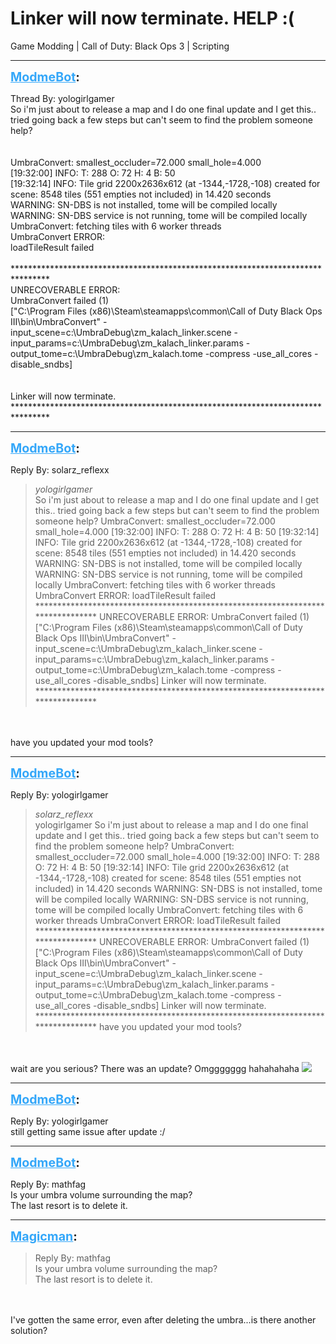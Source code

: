 # Linker will now terminate. HELP :(
Game Modding | Call of Duty: Black Ops 3 | Scripting

---
<strong style="font-size: 1.4em;"><span style="text-decoration: underline;text-decoration-color: #34a7f9;"><span style="color:#34a7f9;">ModmeBot</span></span>:</strong>

<p>Thread By: yologirlgamer<br />So i&#39;m just about to release a map and I do one final update and I get this.. tried going back a few steps but can&#39;t seem to find the problem someone help? <br /> <br /> <br />UmbraConvert: smallest_occluder=72.000 small_hole=4.000<br />[19:32:00] INFO: T: 288 O: 72 H: 4 B: 50<br />[19:32:14] INFO: Tile grid 2200x2636x612 (at -1344,-1728,-108) created for scene: 8548 tiles (551 empties not included) in 14.420 seconds<br />WARNING: SN-DBS is not installed, tome will be compiled locally<br />WARNING: SN-DBS service is not running, tome will be compiled locally<br />UmbraConvert: fetching tiles with 6 worker threads<br />UmbraConvert ERROR:<br />loadTileResult failed<br /> <br />********************************************************************************<br />UNRECOVERABLE ERROR:<br />UmbraConvert failed (1)<br />[&quot;C:\Program Files (x86)\Steam\steamapps\common\Call of Duty Black Ops III\bin\UmbraConvert&quot; -input_scene=c:\UmbraDebug\zm_kalach_linker.scene -input_params=c:\UmbraDebug\zm_kalach_linker.params -output_tome=c:\UmbraDebug\zm_kalach.tome -compress -use_all_cores -disable_sndbs]<br /> <br /> <br />Linker will now terminate.<br />********************************************************************************</p>

---
<strong style="font-size: 1.4em;"><span style="text-decoration: underline;text-decoration-color: #34a7f9;"><span style="color:#34a7f9;">ModmeBot</span></span>:</strong>

<p>Reply By: solarz_reflexx<br /><blockquote><em>yologirlgamer</em><br />So i&#39;m just about to release a map and I do one final update and I get this.. tried going back a few steps but can&#39;t seem to find the problem someone help?      UmbraConvert: smallest_occluder=72.000 small_hole=4.000 [19:32:00] INFO: T: 288 O: 72 H: 4 B: 50 [19:32:14] INFO: Tile grid 2200x2636x612 (at -1344,-1728,-108) created for scene: 8548 tiles (551 empties not included) in 14.420 seconds WARNING: SN-DBS is not installed, tome will be compiled locally WARNING: SN-DBS service is not running, tome will be compiled locally UmbraConvert: fetching tiles with 6 worker threads UmbraConvert ERROR: loadTileResult failed   ******************************************************************************** UNRECOVERABLE ERROR: UmbraConvert failed (1) [&quot;C:\Program Files (x86)\Steam\steamapps\common\Call of Duty Black Ops III\bin\UmbraConvert&quot; -input_scene=c:\UmbraDebug\zm_kalach_linker.scene -input_params=c:\UmbraDebug\zm_kalach_linker.params -output_tome=c:\UmbraDebug\zm_kalach.tome -compress -use_all_cores -disable_sndbs]     Linker will now terminate. ********************************************************************************</blockquote><br /> <br />have you updated your  mod tools?</p>

---
<strong style="font-size: 1.4em;"><span style="text-decoration: underline;text-decoration-color: #34a7f9;"><span style="color:#34a7f9;">ModmeBot</span></span>:</strong>

<p>Reply By: yologirlgamer<br /><blockquote><em>solarz_reflexx</em><br />yologirlgamer So i&#39;m just about to release a map and I do one final update and I get this.. tried going back a few steps but can&#39;t seem to find the problem someone help?      UmbraConvert: smallest_occluder=72.000 small_hole=4.000 [19:32:00] INFO: T: 288 O: 72 H: 4 B: 50 [19:32:14] INFO: Tile grid 2200x2636x612 (at -1344,-1728,-108) created for scene: 8548 tiles (551 empties not included) in 14.420 seconds WARNING: SN-DBS is not installed, tome will be compiled locally WARNING: SN-DBS service is not running, tome will be compiled locally UmbraConvert: fetching tiles with 6 worker threads UmbraConvert ERROR: loadTileResult failed   ******************************************************************************** UNRECOVERABLE ERROR: UmbraConvert failed (1) [&quot;C:\Program Files (x86)\Steam\steamapps\common\Call of Duty Black Ops III\bin\UmbraConvert&quot; -input_scene=c:\UmbraDebug\zm_kalach_linker.scene -input_params=c:\UmbraDebug\zm_kalach_linker.params -output_tome=c:\UmbraDebug\zm_kalach.tome -compress -use_all_cores -disable_sndbs]     Linker will now terminate. ********************************************************************************   have you updated your  mod tools?  </blockquote><br /> <br />wait are you serious? There was an update? Omggggggg hahahahaha <img style="max-width: 500px;" src="http://aviacreations.com/modme/emoticons/poker.png"></p>

---
<strong style="font-size: 1.4em;"><span style="text-decoration: underline;text-decoration-color: #34a7f9;"><span style="color:#34a7f9;">ModmeBot</span></span>:</strong>

<p>Reply By: yologirlgamer<br />still getting same issue after update :/</p>

---
<strong style="font-size: 1.4em;"><span style="text-decoration: underline;text-decoration-color: #34a7f9;"><span style="color:#34a7f9;">ModmeBot</span></span>:</strong>

<p>Reply By: mathfag<br />Is your umbra volume surrounding the map?<br />The last resort is to delete it.</p>

---
<strong style="font-size: 1.4em;"><span style="text-decoration: underline;text-decoration-color: #34a7f9;"><span style="color:#34a7f9;">Magicman</span></span>:</strong>

<p><blockquote>Reply By: mathfag<br />Is your umbra volume surrounding the map?<br />The last resort is to delete it.<br /></blockquote><br /><br />I&#39;ve gotten the same error, even after deleting the umbra...is there another solution?</p>
